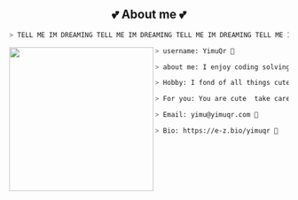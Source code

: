 <h2 align="center"> 💕 About me 💕 </h2>

```zsh
> TELL ME IM DREAMING TELL ME IM DREAMING TELL ME IM DREAMING TELL ME IM DREAMING TELL ME IM DREAMING 🖤
```

<img align="left" src="card.png" width="260px"/>

```zsh
> username: YimuQr 💖
```

```zsh
> about me: I enjoy coding solving problems is satisfying 🧡
```

```zsh
> Hobby: I fond of all things cute 💗
```

```zsh
> For you: You are cute  take care of yourself 💛
```

```zsh
> Email: yimu@yimuqr.com 💜
```

```zsh
> Bio: https://e-z.bio/yimuqr 💜
```
